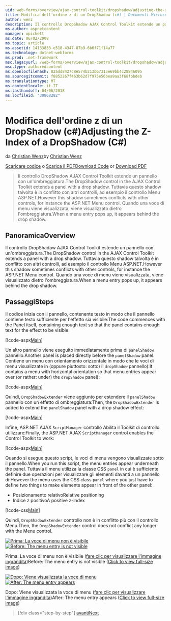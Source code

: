```yaml
---
uid: web-forms/overview/ajax-control-toolkit/dropshadow/adjusting-the-z-index-of-a-dropshadow-cs
title: Modifica dell'ordine z di un DropShadow (c#) | Documenti Microsoft
author: wenz
description: Il controllo DropShadow AJAX Control Toolkit estende un pannello con un'ombreggiatura. Tuttavia questo shadow talvolta è in conflitto con altri controlli, per insta...
ms.author: aspnetcontent
manager: wpickett
ms.date: 06/02/2008
ms.topic: article
ms.assetid: 14133833-e518-4347-87b9-6b6f71f14a77
ms.technology: dotnet-webforms
ms.prod: .net-framework
msc.legacyurl: /web-forms/overview/ajax-control-toolkit/dropshadow/adjusting-the-z-index-of-a-dropshadow-cs
msc.type: authoredcontent
ms.openlocfilehash: 82add8427c8e574b213b67315e69bb4c28846095
ms.sourcegitcommit: f8852267f463b62d7f975e56bea9aa3f68fbbdeb
ms.translationtype: MT
ms.contentlocale: it-IT
ms.lasthandoff: 04/06/2018
ms.locfileid: "30868282"
---
```

<a name="adjusting-the-z-index-of-a-dropshadow-c"></a><span data-ttu-id="4fa0a-104">Modifica dell'ordine z di un DropShadow (c#)</span><span class="sxs-lookup"><span data-stu-id="4fa0a-104">Adjusting the Z-Index of a DropShadow (C#)</span></span>
====================
<span data-ttu-id="4fa0a-105">da [Christian Wenz](https://github.com/wenz)</span><span class="sxs-lookup"><span data-stu-id="4fa0a-105">by [Christian Wenz](https://github.com/wenz)</span></span>

<span data-ttu-id="4fa0a-106">[Scaricare codice](http://download.microsoft.com/download/5/1/6/51652a81-500b-4f6b-88d3-617103e7941e/DropShadow1.cs.zip) o [Scarica il PDF](http://download.microsoft.com/download/b/6/a/b6ae89ee-df69-4c87-9bfb-ad1eb2b23373/dropshadow1CS.pdf)</span><span class="sxs-lookup"><span data-stu-id="4fa0a-106">[Download Code](http://download.microsoft.com/download/5/1/6/51652a81-500b-4f6b-88d3-617103e7941e/DropShadow1.cs.zip) or [Download PDF](http://download.microsoft.com/download/b/6/a/b6ae89ee-df69-4c87-9bfb-ad1eb2b23373/dropshadow1CS.pdf)</span></span>

> <span data-ttu-id="4fa0a-107">Il controllo DropShadow AJAX Control Toolkit estende un pannello con un'ombreggiatura.</span><span class="sxs-lookup"><span data-stu-id="4fa0a-107">The DropShadow control in the AJAX Control Toolkit extends a panel with a drop shadow.</span></span> <span data-ttu-id="4fa0a-108">Tuttavia questo shadow talvolta è in conflitto con altri controlli, ad esempio il controllo Menu ASP.NET.</span><span class="sxs-lookup"><span data-stu-id="4fa0a-108">However this shadow sometimes conflicts with other controls, for instance the ASP.NET Menu control.</span></span> <span data-ttu-id="4fa0a-109">Quando una voce di menu viene visualizzata, viene visualizzato dietro l'ombreggiatura.</span><span class="sxs-lookup"><span data-stu-id="4fa0a-109">When a menu entry pops up, it appears behind the drop shadow.</span></span>


## <a name="overview"></a><span data-ttu-id="4fa0a-110">Panoramica</span><span class="sxs-lookup"><span data-stu-id="4fa0a-110">Overview</span></span>

<span data-ttu-id="4fa0a-111">Il controllo DropShadow AJAX Control Toolkit estende un pannello con un'ombreggiatura.</span><span class="sxs-lookup"><span data-stu-id="4fa0a-111">The DropShadow control in the AJAX Control Toolkit extends a panel with a drop shadow.</span></span> <span data-ttu-id="4fa0a-112">Tuttavia questo shadow talvolta è in conflitto con altri controlli, ad esempio il controllo Menu ASP.NET.</span><span class="sxs-lookup"><span data-stu-id="4fa0a-112">However this shadow sometimes conflicts with other controls, for instance the ASP.NET Menu control.</span></span> <span data-ttu-id="4fa0a-113">Quando una voce di menu viene visualizzata, viene visualizzato dietro l'ombreggiatura.</span><span class="sxs-lookup"><span data-stu-id="4fa0a-113">When a menu entry pops up, it appears behind the drop shadow.</span></span>

## <a name="steps"></a><span data-ttu-id="4fa0a-114">Passaggi</span><span class="sxs-lookup"><span data-stu-id="4fa0a-114">Steps</span></span>

<span data-ttu-id="4fa0a-115">Il codice inizia con il pannello, contenente testo in modo che il pannello contiene testo sufficiente per l'effetto sia visibile:</span><span class="sxs-lookup"><span data-stu-id="4fa0a-115">The code commences with the Panel itself, containing enough text so that the panel contains enough text for the effect to be visible:</span></span>

[!code-aspx[Main](adjusting-the-z-index-of-a-dropshadow-cs/samples/sample1.aspx)]

<span data-ttu-id="4fa0a-116">Un altro pannello viene eseguito immediatamente prima di `panelShadow` pannello.</span><span class="sxs-lookup"><span data-stu-id="4fa0a-116">Another panel is placed directly before the `panelShadow` panel.</span></span> <span data-ttu-id="4fa0a-117">Contiene un menu con orientamento orizzontale in modo che le voci di menu visualizzate in (oppure piuttosto: sotto) il `dropShadow` pannello):</span><span class="sxs-lookup"><span data-stu-id="4fa0a-117">It contains a menu with horizontal orientation so that menu entries appear over (or rather: under) the `dropShadow` panel):</span></span>

[!code-aspx[Main](adjusting-the-z-index-of-a-dropshadow-cs/samples/sample2.aspx)]

<span data-ttu-id="4fa0a-118">Quindi, `DropShadowExtender` viene aggiunto per estendere il `panelShadow` pannello con un effetto di ombreggiatura:</span><span class="sxs-lookup"><span data-stu-id="4fa0a-118">Then, the `DropShadowExtender` is added to extend the `panelShadow` panel with a drop shadow effect:</span></span>

[!code-aspx[Main](adjusting-the-z-index-of-a-dropshadow-cs/samples/sample3.aspx)]

<span data-ttu-id="4fa0a-119">Infine, ASP.NET AJAX `ScriptManager` controllo Abilita il Toolkit di controllo utilizzare:</span><span class="sxs-lookup"><span data-stu-id="4fa0a-119">Finally, the ASP.NET AJAX `ScriptManager` control enables the Control Toolkit to work:</span></span>

[!code-aspx[Main](adjusting-the-z-index-of-a-dropshadow-cs/samples/sample4.aspx)]

<span data-ttu-id="4fa0a-120">Quando si esegue questo script, le voci di menu vengono visualizzate sotto il pannello.</span><span class="sxs-lookup"><span data-stu-id="4fa0a-120">When you run this script, the menu entries appear underneath the panel.</span></span> <span data-ttu-id="4fa0a-121">Tuttavia il menu utilizza la classe CSS `panel` in cui è sufficiente definire due operazioni per visualizzare gli elementi davanti a un pannello di:</span><span class="sxs-lookup"><span data-stu-id="4fa0a-121">However the menu uses the CSS class `panel` where you just have to define two things to make elements appear in front of the other panel:</span></span>

- <span data-ttu-id="4fa0a-122">Posizionamento relativo</span><span class="sxs-lookup"><span data-stu-id="4fa0a-122">Relative positioning</span></span>
- <span data-ttu-id="4fa0a-123">Indice z positivo</span><span class="sxs-lookup"><span data-stu-id="4fa0a-123">A positive z-index</span></span>

[!code-css[Main](adjusting-the-z-index-of-a-dropshadow-cs/samples/sample5.css)]

<span data-ttu-id="4fa0a-124">Quindi, `DropShadowExtender` controllo non è in conflitto più con il controllo Menu.</span><span class="sxs-lookup"><span data-stu-id="4fa0a-124">Then, the `DropShadowExtender` control does not conflict any longer with the Menu control.</span></span>


<span data-ttu-id="4fa0a-125">[![Prima: La voce di menu non è visibile](adjusting-the-z-index-of-a-dropshadow-cs/_static/image2.png)](adjusting-the-z-index-of-a-dropshadow-cs/_static/image1.png)</span><span class="sxs-lookup"><span data-stu-id="4fa0a-125">[![Before: The menu entry is not visible](adjusting-the-z-index-of-a-dropshadow-cs/_static/image2.png)](adjusting-the-z-index-of-a-dropshadow-cs/_static/image1.png)</span></span>

<span data-ttu-id="4fa0a-126">Prima: La voce di menu non è visibile ([fare clic per visualizzare l'immagine ingrandita](adjusting-the-z-index-of-a-dropshadow-cs/_static/image3.png))</span><span class="sxs-lookup"><span data-stu-id="4fa0a-126">Before: The menu entry is not visible ([Click to view full-size image](adjusting-the-z-index-of-a-dropshadow-cs/_static/image3.png))</span></span>


<span data-ttu-id="4fa0a-127">[![Dopo: Viene visualizzata la voce di menu](adjusting-the-z-index-of-a-dropshadow-cs/_static/image5.png)](adjusting-the-z-index-of-a-dropshadow-cs/_static/image4.png)</span><span class="sxs-lookup"><span data-stu-id="4fa0a-127">[![After: The menu entry appears](adjusting-the-z-index-of-a-dropshadow-cs/_static/image5.png)](adjusting-the-z-index-of-a-dropshadow-cs/_static/image4.png)</span></span>

<span data-ttu-id="4fa0a-128">Dopo: Viene visualizzata la voce di menu ([fare clic per visualizzare l'immagine ingrandita](adjusting-the-z-index-of-a-dropshadow-cs/_static/image6.png))</span><span class="sxs-lookup"><span data-stu-id="4fa0a-128">After: The menu entry appears ([Click to view full-size image](adjusting-the-z-index-of-a-dropshadow-cs/_static/image6.png))</span></span>

> [!div class="step-by-step"]
> [<span data-ttu-id="4fa0a-129">avanti</span><span class="sxs-lookup"><span data-stu-id="4fa0a-129">Next</span></span>](manipulating-dropshadow-properties-from-client-code-cs.md)
